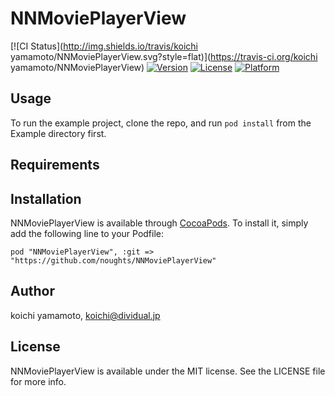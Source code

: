 # NNMoviePlayerView

[![CI Status](http://img.shields.io/travis/koichi yamamoto/NNMoviePlayerView.svg?style=flat)](https://travis-ci.org/koichi yamamoto/NNMoviePlayerView)
[![Version](https://img.shields.io/cocoapods/v/NNMoviePlayerView.svg?style=flat)](http://cocoadocs.org/docsets/NNMoviePlayerView)
[![License](https://img.shields.io/cocoapods/l/NNMoviePlayerView.svg?style=flat)](http://cocoadocs.org/docsets/NNMoviePlayerView)
[![Platform](https://img.shields.io/cocoapods/p/NNMoviePlayerView.svg?style=flat)](http://cocoadocs.org/docsets/NNMoviePlayerView)

## Usage

To run the example project, clone the repo, and run `pod install` from the Example directory first.

## Requirements

## Installation

NNMoviePlayerView is available through [CocoaPods](http://cocoapods.org). To install
it, simply add the following line to your Podfile:

    pod "NNMoviePlayerView", :git => "https://github.com/noughts/NNMoviePlayerView"

## Author

koichi yamamoto, koichi@dividual.jp

## License

NNMoviePlayerView is available under the MIT license. See the LICENSE file for more info.

